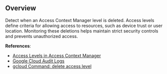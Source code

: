 ## Overview

Detect when an Access Context Manager level is deleted. Access levels define criteria for allowing access to resources, such as device trust or user location. Monitoring these deletions helps maintain strict security controls and prevents unauthorized access.

**References**:
- [Access Levels in Access Context Manager](https://cloud.google.com/access-context-manager/docs/overview)
- [Google Cloud Audit Logs](https://cloud.google.com/logging/docs/audit)
- [gcloud Command: delete access level](https://cloud.google.com/sdk/gcloud/reference/access-context-manager/levels/delete)